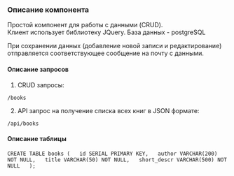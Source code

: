 ### Описание компонента

Простой компонент для работы с данными (CRUD).  
Клиент использует библиотеку JQuery.
База данных - postgreSQL

При сохранении данных (добавление новой записи и редактирование) отправляется соответствующее сообщение на почту с данными.

#### Описание запросов

1. CRUD запросы:

``/books``

2. API запрос на получение списка всех книг в JSON формате:

``/api/books``

#### Описание таблицы

``
CREATE TABLE books (  
    id SERIAL PRIMARY KEY,  
    author VARCHAR(200) NOT NULL,  
    title VARCHAR(50) NOT NULL,  
    short_descr VARCHAR(500) NOT NULL  
);
``
